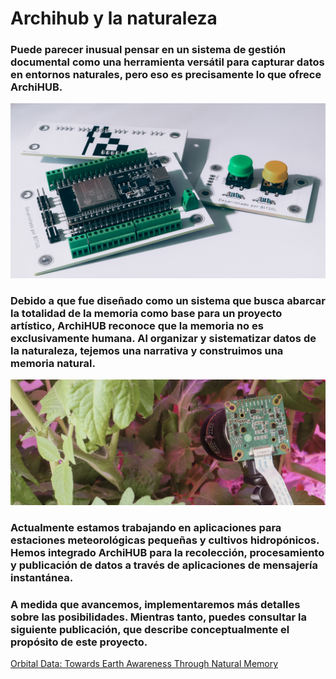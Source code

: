 # Archihub y la naturaleza

### Puede parecer inusual pensar en un sistema de gestión documental como una herramienta versátil para capturar datos en entornos naturales, pero eso es precisamente lo que ofrece ArchiHUB.

![UI](/images/archihubnature/presentacion_01.jpg)

### Debido a que fue diseñado como un sistema que busca abarcar la totalidad de la memoria como base para un proyecto artístico, ArchiHUB reconoce que la memoria no es exclusivamente humana. Al organizar y sistematizar datos de la naturaleza, tejemos una narrativa y construimos una memoria natural.

![UI](/images/archihubnature/presentacion_02.jpg)

### Actualmente estamos trabajando en aplicaciones para estaciones meteorológicas pequeñas y cultivos hidropónicos. Hemos integrado ArchiHUB para la recolección, procesamiento y publicación de datos a través de aplicaciones de mensajería instantánea.

### A medida que avancemos, implementaremos más detalles sobre las posibilidades. Mientras tanto, puedes consultar la siguiente publicación, que describe conceptualmente el propósito de este proyecto.

[Orbital Data: Towards Earth Awareness Through Natural Memory](/en/projects/archihub-earth)